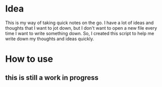 # Idea

This is my way of taking quick notes on the go. I have a lot of ideas and thoughts that I want to jot down, but I don't want to open a new file every time I want to write something down. So, I created this script to help me write down my thoughts and ideas quickly.

# How to use

## this is still a work in progress
